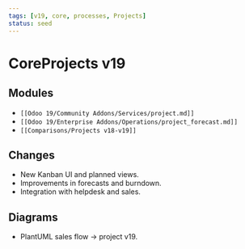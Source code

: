 ```yaml
---
tags: [v19, core, processes, Projects]
status: seed
---
```

# CoreProjects v19

## Modules
- `[[Odoo 19/Community Addons/Services/project.md]]`
- `[[Odoo 19/Enterprise Addons/Operations/project_forecast.md]]`
- `[[Comparisons/Projects v18-v19]]`

## Changes
- New Kanban UI and planned views.
- Improvements in forecasts and burndown.
- Integration with helpdesk and sales.

## Diagrams
- PlantUML sales flow -> project v19.







